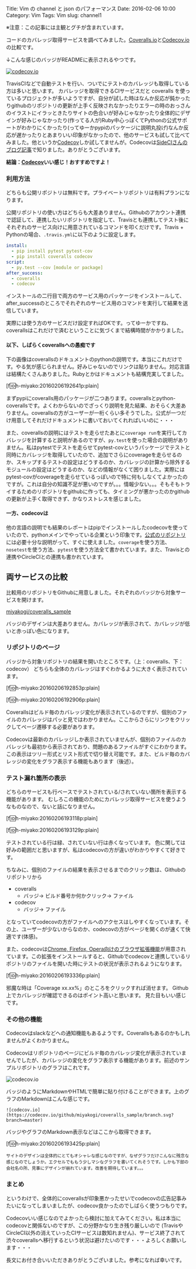 Title: Vim の channel と json のパフォーマンス
Date: 2016-02-06 10:00
Category: Vim
Tags: Vim
slug: channel1

※注意：この記事には主観とグチが含まれています。

コードのカバレッジ取得サービスを調べてみました。[Coveralls.io](https://coveralls.io/)と[Codecov.io](https://codecov.io/)の比較です。

↓こんな感じのバッジがREADMEに表示されるやつです。

[![codecov.io](https://codecov.io/github/miyakogi/coveralls_sample/coverage.svg?branch=master)](https://codecov.io/github/miyakogi/coveralls_sample?branch=master)

TravisCIなどで自動テストを行い、ついでにテストのカバレッジも取得している方は多いと思います。
カバレッジを取得できるCIサービスだと coveralls を使っているプロジェクトが多いようですが、自分が試した時はなんか反応が鈍かったりgithubのリポジトリの更新が上手く反映されなかったりエラーの時のおっさんのイラストにイラッときたりサイトの色合いが好みじゃなかったり全体的にデザインが好みじゃなかったり(作ってる人が)Ruby中心っぽくてPythonの公式サポートがわかりにくかったり(ってゆーかpypiのパッケージに説明丸投げ)なんか反応が遅かったりとあまりいい印象がなかったので、他のサービスも試して比べてみました。他というか[Codecov](https://codecov.io/)しか試してませんが。Codecovは[SideCIさんのブログ記事](http://blog-ja.sideci.com/entry/2016/01/13/110000)で知りました。ありがとうございます。


**結論：[Codecov](https://codecov.io/)いい感じ！おすすめですよ！**

### 利用方法

どちらも公開リポジトリは無料です。プライベートリポジトリは有料プランになります。

公開リポジトリの使い方はどちらも大差ありません。Githubのアカウント連携で認証して、連携したいリポジトリを指定して、Travisとも連携してテスト後にそれぞれのサービス向けに用意されているコマンドを叩くだけです。Travis + Pythonの場合、`.travis.yml`に以下のように設定します。

```yaml
install:
  - pip install pytest pytest-cov
  - pip install coveralls codecov
script:
  - py.test --cov [module or package]
after_success:
  - coveralls
  - codecov
```

インストールの二行目で両方のサービス用のパッケージをインストールして、after_successのところでそれぞれのサービス用のコマンドを実行して結果を送信しています。

実際には使う方のサービスだけ設定すればOKです。ってゆーかですね、coverallsはこれだけで済むということに気づくまで結構時間がかかりました。

#### 以下、しばらくcoverallsへの愚痴です

下の画像はcoverallsのドキュメントのpythonの説明です。本当にこれだけです。やる気が感じられません。好みじゃないのでリンクは貼りません。対応言語は結構たくさんありました。Rubyとかはドキュメントも結構充実してました。

[f:id:h-miyako:20160206192641p:plain]

まずpypiにcoveralls用のパッケージが二つあります。coverallsとpython-coverallsです。よくわからないのでざっくり説明を見た結果、おそらく大差ありません。coverallsの方がユーザーが一桁くらい多そうでした。公式が一つだけ用意してそれだけドキュメントに書いておいてくれればいいのに・・・

また、coverallsの説明にはテストを走らせたあとに`coverage run`を実行してカバレッジを計算すると説明があるのですが、`py.test`を使った場合の説明がありません。私はpytestでテストを走らせてpytest-covというパッケージでテストと同時にカバレッジを取得していたので、追加でさらにcoverageを走らせるのか、スキップするテストの設定はどうするのか、カバレッジの計算から除外するモジュールの設定はどうするのか、などの情報がなくて困りました。実際にはpytest-covがcoverageを走らせているっぽいので特に何もしなくてよかったのですが。これは自分の知識不足が悪いのですが。。。情報少ない。。。そもそもトライするためのリポジトリをgithubに作っても、タイミングが悪かったのかgithubの更新が上手く取得できず、かなりストレスを感じました。

#### 一方、codecovは

他の言語の説明でも結果のレポートはpipでインストールしたcodecovを使っていたので、pythonメインでやっている企業という印象です。[公式のリポジトリ](https://github.com/codecov/example-python)には必要十分な説明がって、すぐに使えました。`coverage`を使う方法、`nosetest`を使う方法、`pytest`を使う方法全て書かれています。また、Travisとの連携やCircleCIとの連携も書かれています。


## 両サービスの比較

比較用のリポジトリをGithubに用意しました。それぞれのバッジから対象サービスを開けます。

[miyakogi/coveralls_sample](https://github.com/miyakogi/coveralls_sample)

バッジのデザインは大差ありません。カバレッジが表示されて、カバレッジが低いと赤っぽい色になります。

### リポジトリのページ

バッジから対象リポジトリの結果を開いたところです。（上：coveralls、下：codecov）
どちらも全体のカバレッジはすぐわかるように大きく表示されています。

[f:id:h-miyako:20160206192853p:plain]

[f:id:h-miyako:20160206192906p:plain]

Coverallsはビルド毎のカバレッジ変化が表示されているのですが、個別のファイルのカバレッジはパッと見ではわかりません。ここからさらにリンクをクリックしてページ遷移する必要があります。

Codecovは最新のカバレッジしか表示されていませんが、個別のファイルのカバレッジも最初から表示されており、問題のあるファイルがすぐにわかります。この表示はツリー形式とリスト形式で切り替え可能です。また、ビルド毎のカバレッジの変化をグラフ表示する機能もあります（後述）。

### テスト漏れ箇所の表示

どちらのサービスも行ベースでテストされている/されていない箇所を表示する機能があります。
むしろこの機能のためにカバレッジ取得サービスを使うようなものなので、ないと話になりません。

[f:id:h-miyako:20160206193118p:plain]

[f:id:h-miyako:20160206193129p:plain]

テストされている行は緑、されていない行は赤くなっています。
色に関しては好みの範囲だと思いますが、私はcodecovの方が違いがわかりやすくて好きです。

ちなみに、個別のファイルの結果を表示させるまでのクリック数は、Githubのリポジトリから

- coveralls
    - バッジ→ ビルド番号か何かクリック→ ファイル
- codecov
    - バッジ→ ファイル

となっていてcodecovの方がファイルへのアクセスはしやすくなっています。その上、ユーザーが少ないからなのか、codecovの方がページを開くのが速くて快適です(体感)。

また、codecovは[Chrome, Firefox, Opera向けのブラウザ拡張機能](https://github.com/codecov/browser-extension#codecov-extension)が用意されています。この拡張をインストールすると、Githubでcodecovと連携しているリポジトリのファイルを開いた時にテストの状況が表示されるようになります。

[f:id:h-miyako:20160206193336p:plain]

邪魔な時は「Coverage xx.xx%」のところをクリックすれば消せます。
Github上でカバレッジが確認できるのはポイント高いと思います。
見た目もいい感じです。


### その他の機能

Codecovはslackなどへの通知機能もあるようです。Coverallsもあるのかもしれませんがよくわかりません。

Codecovはリポジトリのページにビルド毎のカバレッジ変化が表示されていませんでしたが、カバレッジの変化をグラフ表示する機能があります。前述のサンプルリポジトリのグラフはこれです。

![codecov.io](https://codecov.io/github/miyakogi/coveralls_sample/branch.svg?branch=master)

バッジのようにMarkdownやHTMLで簡単に貼り付けることができます。上のグラフのMarkdownはこんな感じです。

`![codecov.io](https://codecov.io/github/miyakogi/coveralls_sample/branch.svg?branch=master)`

バッジやグラフのMarkdown表示などはここから取得できます。

[f:id:h-miyako:20160206193425p:plain]

<small>サイトのデザインは全体的にとてもオシャレな感じなのですが、なぜグラフだけこんなに残念な感じなのでしょうか。エクセルでももう少しマシなグラフを書いてくれそうです。しかも下部の会社名の所、見事にデザインが崩れています。改善を期待しています。。。</small>

### まとめ

というわけで、全体的にcoverallsが印象悪かったせいでcodecovの広告記事みたいになってしまいましたが、codecov良かったのでしばらく使うつもりです。

Codecovいい感じなのでよかったら検討に加えてみてください。私は本当にcodecovと関係ないのですが、この分野かなり生き残り厳しいので (TravisやCircleCI以外の消えていったCIサービスは数知れません)、サービス終了されて渋々coverallsへ移行するという状況は避けたいのです・・・よろしくお願いします・・・

長文にお付き合いいただきありがとうございました。参考になれば幸いです。
